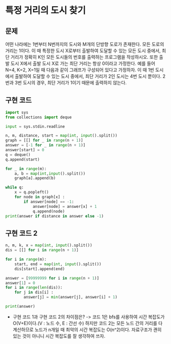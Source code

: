 # 특정 거리의 도시 찾기
## 문제
어떤 나라에는 1번부터 N번까지의 도시와 M개의 단방향 도로가 존재한다. 모든 도로의 거리는 1이다.
이 때 특정한 도시 X로부터 출발하여 도달할 수 있는 모든 도시 중에서, 최단 거리가 정확히 K인 모든 도시들의 번호를 출력하는 프로그램을 작성하시오. 또한 출발 도시 X에서 출발 도시 X로 가는 최단 거리는 항상 0이라고 가정한다.
예를 들어 N=4, K=2, X=1일 때 다음과 같이 그래프가 구성되어 있다고 가정하자.
이 때 1번 도시에서 출발하여 도달할 수 있는 도시 중에서, 최단 거리가 2인 도시는 4번 도시 뿐이다.  2번과 3번 도시의 경우, 최단 거리가 1이기 때문에 출력하지 않는다.

## 구현 코드
``` python
import sys
from collections import deque

input = sys.stdin.readline

n, m, distance, start = map(int, input().split())
graph = [[] for _ in range(n + 1)]
answer = [-1 for _ in range(n + 1)]
answer[start] = 0
q = deque()
q.append(start)

for _ in range(m):
    a, b = map(int,input().split())
    graph[a].append(b)

while q:
    x = q.popleft()
    for node in graph[x] :
        if answer[node] == -1:
            answer[node] = answer[x] + 1
            q.append(node)
print(answer if distance in answer else -1)
```

## 구현 코드 2
``` python
n, m, k, x = map(int, input().split())
dis = [[] for i in range(n + 1)]

for i in range(m):
    start, end = map(int, input().split())
    dis[start].append(end)

answer = [99999999 for i in range(n + 1)]
answer[1] = 0
for i in range(len(dis)):
    for j in dis[i] :
        answer[j] = min(answer[j], answer[i] + 1)

print(answer)
```

- 구현 코드 1과 구현 코드 2의 차이점은?
  -> 코드 1은 bfs를 사용하여 시간 복잡도가 O(V+E)이다.(V : 노드 수, E : 간선 수) 하지만 코드 2는 모든 노드 간의 거리를 다 계산하므로 노드가 n개일 때 최악의 시간 복잡도는 O(n^2)이다. 자료구조가 괜히 있는 것이 아니니 시간 복잡도를 잘 생각하여 쓰자.

